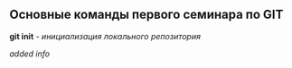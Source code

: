 ## Основные команды первого семинара по GIT ##

**git init** - *инициализация локального репозитория*

*added info*